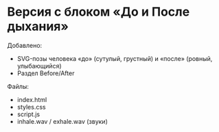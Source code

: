 # Версия с блоком «До и После дыхания»

Добавлено:
- SVG-позы человека «до» (сутулый, грустный) и «после» (ровный, улыбающийся)
- Раздел Before/After

Файлы:
- index.html
- styles.css
- script.js
- inhale.wav / exhale.wav (звуки)
